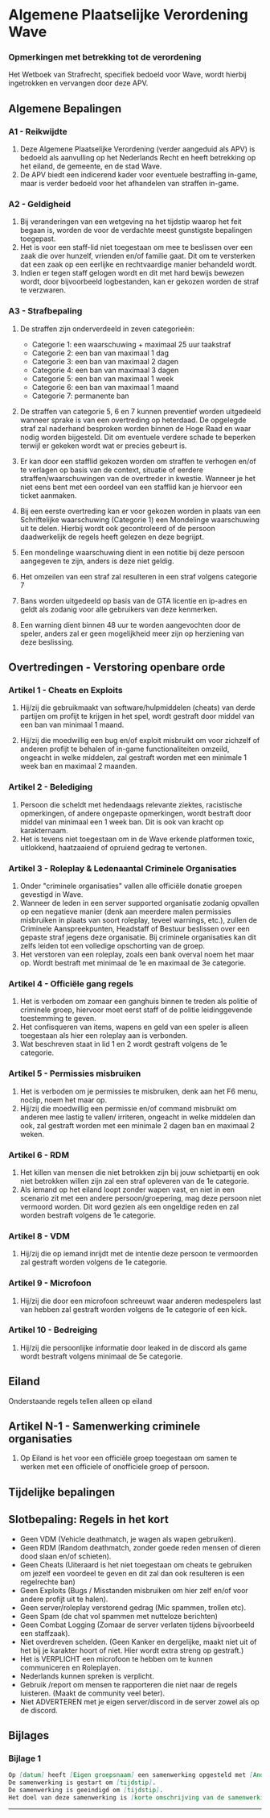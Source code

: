 # Algemene Plaatselijke Verordening Wave

### Opmerkingen met betrekking tot de verordening

Het Wetboek van Strafrecht, specifiek bedoeld voor Wave, wordt hierbij ingetrokken en vervangen door deze APV.

## Algemene Bepalingen

### A1 - Reikwijdte

1. Deze Algemene Plaatselijke Verordening (verder aangeduid als APV) is bedoeld als aanvulling op het Nederlands Recht en heeft betrekking op het eiland, de gemeente, en de stad Wave.
2. De APV biedt een indicerend kader voor eventuele bestraffing in-game, maar is verder bedoeld voor het afhandelen van straffen in-game.

### A2 - Geldigheid

1. Bij veranderingen van een wetgeving na het tijdstip waarop het feit begaan is, worden de voor de verdachte meest gunstigste bepalingen toegepast.
2. Het is voor een staff-lid niet toegestaan om mee te beslissen over een zaak die over hunzelf, vrienden en/of familie gaat. Dit om te versterken dat een zaak op een eerlijke en rechtvaardige manier behandeld wordt.
3. Indien er tegen staff gelogen wordt en dit met hard bewijs bewezen wordt, door bijvoorbeeld logbestanden, kan er gekozen worden de straf te verzwaren.

### A3 - Strafbepaling

1. De straffen zijn onderverdeeld in zeven categorieën:
    * Categorie 1: een waarschuwing + maximaal 25 uur taakstraf
    * Categorie 2: een ban van maximaal 1 dag
    * Categorie 3: een ban van maximaal 2 dagen
    * Categorie 4: een ban van maximaal 3 dagen
    * Categorie 5: een ban van maximaal 1 week
    * Categorie 6: een ban van maximaal 1 maand
    * Categorie 7: permanente ban

2. De straffen van categorie 5, 6 en 7 kunnen preventief worden uitgedeeld wanneer sprake is van een overtreding op heterdaad. De opgelegde straf zal naderhand besproken worden binnen de Hoge Raad en waar nodig worden bijgesteld. Dit om eventuele verdere schade te beperken terwijl er gekeken wordt wat er precies gebeurt is.

3. Er kan door een stafflid gekozen worden om straffen te verhogen en/of te verlagen op basis van de context, situatie of eerdere straffen/waarschuwingen van de overtreder in kwestie. Wanneer je het niet eens bent met een oordeel van een stafflid kan je hiervoor een ticket aanmaken.
4. Bij een eerste overtreding kan er voor gekozen worden in plaats van een Schriftelijke waarschuwing (Categorie 1) een Mondelinge waarschuwing uit te delen. Hierbij wordt ook gecontroleerd of de persoon daadwerkelijk de regels heeft gelezen en deze begrijpt.
5. Een mondelinge waarschuwing dient in een notitie bij deze persoon aangegeven te zijn, anders is deze niet geldig.
6. Het omzeilen van een straf zal resulteren in een straf volgens categorie 7
7. Bans worden uitgedeeld op basis van de GTA licentie en ip-adres en geldt als zodanig voor alle gebruikers van deze kenmerken.
8. Een warning dient binnen 48 uur te worden aangevochten door de speler, anders zal er geen mogelijkheid meer zijn op herziening van deze beslissing.

## Overtredingen - Verstoring openbare orde

### Artikel 1 - Cheats en Exploits

1. Hij/zij die gebruikmaakt van software/hulpmiddelen (cheats) van derde partijen om profijt te krijgen in het spel, wordt gestraft door middel van een ban van minimaal 1 maand.

2. Hij/zij die moedwillig een bug en/of exploit misbruikt om voor zichzelf of anderen profijt te behalen of in-game functionaliteiten omzeild, ongeacht in welke middelen, zal gestraft worden met een minimale 1 week ban en maximaal 2 maanden.

### Artikel 2 - Belediging

1. Persoon die scheldt met hedendaags relevante ziektes, racistische opmerkingen, of andere ongepaste opmerkingen, wordt bestraft door middel van minimaal een 1 week ban. Dit is ook van kracht op karakternaam.
2. Het is tevens niet toegestaan om in de Wave erkende platformen toxic, uitlokkend, haatzaaiend of opruiend gedrag te vertonen.

### Artikel 3 - Roleplay & Ledenaantal Criminele Organisaties

1. Onder "criminele organisaties" vallen alle officiële donatie groepen gevestigd in Wave.
2. Wanneer de leden in een server supported organisatie zodanig opvallen op een negatieve manier (denk aan meerdere malen permissies misbruiken in plaats van soort roleplay, teveel warnings, etc.), zullen de Criminele Aanspreekpunten, Headstaff of Bestuur beslissen over een gepaste straf jegens deze organisatie. Bij criminele organisaties kan dit zelfs leiden tot een volledige opschorting van de groep.
3. Het verstoren van een roleplay, zoals een bank overval noem het maar op. Wordt bestraft met minimaal de 1e en maximaal de 3e categorie.

### Artikel 4 - Officiële gang regels

1. Het is verboden om zomaar een ganghuis binnen te treden als politie of criminele groep, hiervoor moet eerst staff of de politie leidinggevende toestemming te geven.
2. Het confisqueren van items, wapens en geld van een speler is alleen toegestaan als hier een roleplay aan is verbonden.
3. Wat beschreven staat in lid 1 en 2 wordt gestraft volgens de 1e categorie.

### Artikel 5 - Permissies misbruiken

1. Het is verboden om je permissies te misbruiken, denk aan het F6 menu, noclip, noem het maar op.
2. Hij/zij die moedwillig een permissie en/of command misbruikt om anderen mee lastig te vallen/ irriteren, ongeacht in welke middelen dan ook, zal gestraft worden met een minimale 2 dagen ban en maximaal 2 weken.

### Artikel 6 - RDM

1. Het killen van mensen die niet betrokken zijn bij jouw schietpartij en ook niet betrokken willen zijn zal een straf opleveren van de 1e categorie.
2. Als iemand op het eiland loopt zonder wapen vast, en niet in een scenario zit met een andere persoon/groepering, mag deze persoon niet vermoord worden. Dit word gezien als een ongeldige reden en zal worden bestraft volgens de 1e categorie.

### Artikel 8 - VDM

1. Hij/zij die op iemand inrijdt met de intentie deze persoon te vermoorden zal gestraft worden volgens de 1e categorie.

### Artikel 9 - Microfoon

1. Hij/zij die door een microfoon schreeuwt waar anderen medespelers last van hebben zal gestraft worden volgens de 1e categorie of een kick.

### Artikel 10 - Bedreiging

1. Hij/zij die persoonlijke informatie door leaked in de discord als game wordt bestraft volgens minimaal de 5e categorie.

## Eiland

Onderstaande regels tellen alleen op eiland

## Artikel N-1 - Samenwerking criminele organisaties

1. Op Eiland is het voor een officiële groep toegestaan om samen te werken met een officiele of onofficiele groep of persoon.

## Tijdelijke bepalingen

## Slotbepaling: Regels in het kort

* Geen VDM (Vehicle deathmatch, je wagen als wapen gebruiken).
* Geen RDM (Random deathmatch, zonder goede reden mensen of dieren dood slaan en/of schieten).
* Geen Cheats (Uiteraard is het niet toegestaan om cheats te gebruiken om jezelf een voordeel te geven en dit zal dan ook resulteren is een regelrechte ban)
* Geen Exploits (Bugs / Misstanden misbruiken om hier zelf en/of voor andere profijt uit te halen).
* Geen server/roleplay verstorend gedrag (Mic spammen, trollen etc).
* Geen Spam (de chat vol spammen met nutteloze berichten)
* Geen Combat Logging (Zomaar de server verlaten tijdens bijvoorbeeld een staffzaak).
* Niet overdreven schelden. (Geen Kanker en dergelijke, maakt niet uit of het bij je karakter hoort of niet. Hier wordt extra streng op gestraft.)
* Het is VERPLICHT een microfoon te hebben om te kunnen communiceren en Roleplayen.
* Nederlands kunnen spreken is verplicht.
* Gebruik /report om mensen te rapporteren die niet naar de regels luisteren. (Maakt de community veel beter).
* Niet ADVERTEREN met je eigen server/discord in de server zowel als op de discord.

## Bijlages

### Bijlage 1

```md
Op [datum] heeft [Eigen groepsnaam] een samenwerking opgesteld met [Andere groepsnaam].
De samenwerking is gestart om [tijdstip].
De samenwerking is geeindigd om [tijdstip].
Het doel van deze samenwerking is [korte omschrijving van de samenwerking].
```

---------------------
